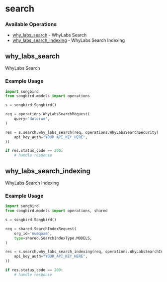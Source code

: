 # search

### Available Operations

* [why_labs_search](#why_labs_search) - WhyLabs Search
* [why_labs_search_indexing](#why_labs_search_indexing) - WhyLabs Search Indexing

## why_labs_search

WhyLabs Search

### Example Usage

```python
import songbird
from songbird.models import operations

s = songbird.Songbird()

req = operations.WhyLabsSearchRequest(
    query='dolorum',
)

res = s.search.why_labs_search(req, operations.WhyLabsSearchSecurity(
    api_key_auth="YOUR_API_KEY_HERE",
))

if res.status_code == 200:
    # handle response
```

## why_labs_search_indexing

WhyLabs Search Indexing

### Example Usage

```python
import songbird
from songbird.models import operations, shared

s = songbird.Songbird()

req = shared.SearchIndexRequest(
    org_id='numquam',
    type=shared.SearchIndexType.MODELS,
)

res = s.search.why_labs_search_indexing(req, operations.WhyLabsSearchIndexingSecurity(
    api_key_auth="YOUR_API_KEY_HERE",
))

if res.status_code == 200:
    # handle response
```
